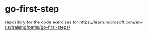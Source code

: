 # go-first-step
repository for the code exercises for https://learn.microsoft.com/en-us/training/paths/go-first-steps/
